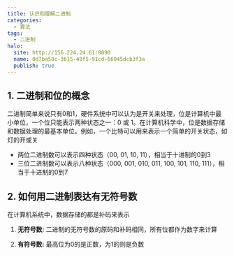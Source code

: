 ```yaml
---
title: 认识和理解二进制
categories:
  - 算法
tags:
  - 二进制
halo:
  site: http://156.224.24.61:8090
  name: 0d7ba58c-3615-48f5-91cd-66045dcb3f3a
  publish: true
---
```

## 1. 二进制和位的概念

二进制简单来说只有0和1，硬件系统中可以认为是开关来处理，位是计算机中最小单位，一个位只能表示两种状态之一：0 或 1。在计算机科学中，位是数据存储和数据处理的最基本单位。例如，一个比特可以用来表示一个简单的开关状态，如灯的开或关

* 两位二进制数可以表示四种状态（00, 01, 10, 11），相当于十进制的0到3
* 三位二进制数可以表示八种状态（000, 001, 010, 011, 100, 101, 110, 111），相当于十进制的0到7

## 2. 如何用二进制表达有无符号数

在计算机系统中，数据存储的都是补码来表示

1. **无符号数:** 二进制的无符号数的原码和补码相同，所有位都作为数字来计算

2. **有符号数:** 最高位为0的是正数，为1的则是负数
